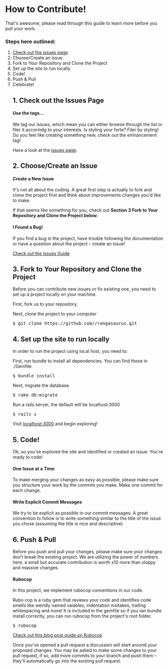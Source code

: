 <h1>How to Contribute!</h1>
<p>That's awesome, please read through this guide to learn more before you pull your work.</p> 

<h3>Steps here outlined:</h3>
<ol>
<li><a href="https://github.com/bangarangs-web0416/rangasaurus/issues" target="_blank">Check out the issues page</a></li>
<li>Choose/Create an issue</li>
<li>Fork to Your Repository and Clone the Project</li>
<li>Set up the site to run locally</li>
<li>Code!</li>
<li>Push & Pull</li>
<li>Celebrate!</li>

<h2>1. Check out the Issues Page</h2>
<h4>Use the tags...</h4>
<p>We tag our issues, which mean you can either browse through the list or filer it accorindg to your interests. Is styling your forte? Filer by styling! Do you feel like creating something new, check out the emhancement tag!</p>

<p>Have a look at the <a href="https://github.com/bangarangs-web0416/rangasaurus/issues" target="_blank">issues page</a>.</p>

<h2>2. Choose/Create an Issue</h2>
<h4>Create a New Issue</h4>
<p>It's not all about the coding. A great first step is actually to fork and clone the project first and think about improvements changes you'd like to make.</p>

<p>If that seems like something for you, check out <b>Section 3 Fork to Your Repository and Clone the Project below</b>.</p>

<h4>I Found a Bug!</h4>
<p>If you find a bug in the project, have trouble following the documentation or have a question about the project – create an issue!</p>

<a href="" tagret="_blank">Check out the Issues Guide</a>

<h2>3. Fork to Your Repository and Clone the Project</h2>
<p>Before you can contribute new issues or fix existing one, you need to set up a project locally on your machine.</p>

<p>First, fork us to your repository.</p>
<p>Next, clone the project to your computer</p>
<pre>$ git clone https://github.com/<YOUR GIT USERNAME>/rangasaurus.git</pre>

<h2>4. Set up the site to run locally</h2>
<p>In order to run the project using local host, you need to:</p>

<p>First, run bundle to install all dependencies. You can find these in ./Gemfile</p>
<pre>$ bundle install</pre>

<p>Next, migrate the database.</p>
<pre>$ rake db:migrate</pre>

<p>Run a rails server, the default will be localhost:3000</p>
<pre>$ rails s</pre>

<p>Visit <a href="http://localhost:3000" target="_blank">localhost:3000</a> and begin exploring!</p> 

<h2>5. Code!</h2>
<p>Ok, so you've explored the site and identified or created an issue. You're ready to code!</p>

<h4>One Issue at a Time</h4>
<p>To make merging your changes as easy as possible, please make sure you structure your work by the commits you make. Make one commit for each change.</p>

<h4>Write Explicit Commit Messages</h4>
<p>We try to be explicit as possible in our commit messages. A great convention to follow is to write something similar to the title of the issue you chose (assuming the title is nice and descriptive)</p>

<h2>6. Push & Pull</h2>
<p>Before you push and pull your changes, please make sure your changes don’t break the existing project. We are utilizing the power of numbers here, a small but accurate contribution is worth x10 more than sloppy and massive changes.</p>

<h4>Rubocop</h4>
<p>In this project, we implement rubocop conventions in our code.</p>

<p>Rubo cop is a ruby gem that reviews your code and identifies code smells like weirdly named vaiables, indentation msitakes, trailing whitespacing and more! It is included in the gemfile so if you ran bundle install correctly, you can run rubocop from the project's root folder.</p>

<pre>$ rubocop</pre>

<p><a href="https://medium.com/@laminen/rubocop-the-robot-that-doesnt-turn-on-its-master-a72fae040f17#.x7cly8ufd" target="_blank">Check out this blog post guide on Rubocop</a></p>

<p>Once you’ve opened a pull request a discussion will start around your proposed changes. You may be asked to make some changes to your pull request, if so, add more commits to your branch and push them – they’ll automatically go into the existing pull request.</p>
